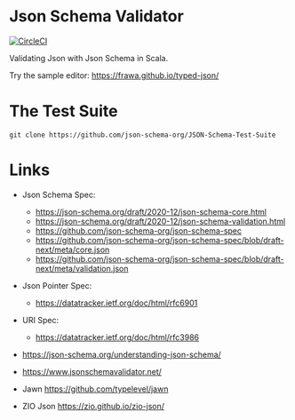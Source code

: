 # Json Schema Validator
[![CircleCI](https://circleci.com/gh/frawa/typed-json/tree/develop.svg?style=svg)](https://circleci.com/gh/frawa/typed-json/tree/develop)

Validating Json with Json Schema in Scala.

Try the sample editor: https://frawa.github.io/typed-json/ 

# The Test Suite
```
git clone https://github.com/json-schema-org/JSON-Schema-Test-Suite
```

# Links

- Json Schema Spec: 
  - https://json-schema.org/draft/2020-12/json-schema-core.html
  - https://json-schema.org/draft/2020-12/json-schema-validation.html
  - https://github.com/json-schema-org/json-schema-spec
  - https://github.com/json-schema-org/json-schema-spec/blob/draft-next/meta/core.json
  - https://github.com/json-schema-org/json-schema-spec/blob/draft-next/meta/validation.json

- Json Pointer Spec:
  - https://datatracker.ietf.org/doc/html/rfc6901

- URI Spec:
  - https://datatracker.ietf.org/doc/html/rfc3986

- https://json-schema.org/understanding-json-schema/
- https://www.jsonschemavalidator.net/

- Jawn https://github.com/typelevel/jawn
- ZIO Json https://zio.github.io/zio-json/


